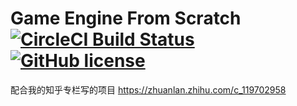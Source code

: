 # Game Engine From Scratch [![CircleCI Build Status](https://circleci.com/gh/circleci/circleci-images.svg?style=shield)](https://circleci.com/gh/circleci/circleci-images) [![GitHub license](https://img.shields.io/badge/license-MIT-blue.svg)](https://raw.githubusercontent.com/circleci/circleci-docs/master/LICENSE)
配合我的知乎专栏写的项目
https://zhuanlan.zhihu.com/c_119702958

